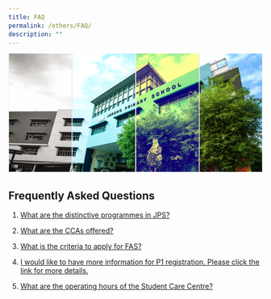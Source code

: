 ```yaml
---
title: FAQ
permalink: /others/FAQ/
description: ""
---
```

![](/images/Banner.png)

Frequently Asked Questions
--------------------------

  

1.  [What are the distinctive programmes in JPS?](/programme/Every-Child-Leads-in-an-Instrumental-Performance-ECLIP/)
    
2.  [What are the CCAs offered?](/co-curricular-activity-cca/Co-Curricular-Activity-CCA/)
3.  [What is the criteria to apply for FAS?](/philosophy/GENERAL-INFORMATION/)
    
4.  [I would like to have more information for P1 registration. Please click the link for more details.](https://www.moe.gov.sg/admissions/primary-one-registration)  
    
5.  [What are the operating hours of the Student Care Centre?](https://jurongpri.moe.edu.sg/philosophy/general-information)